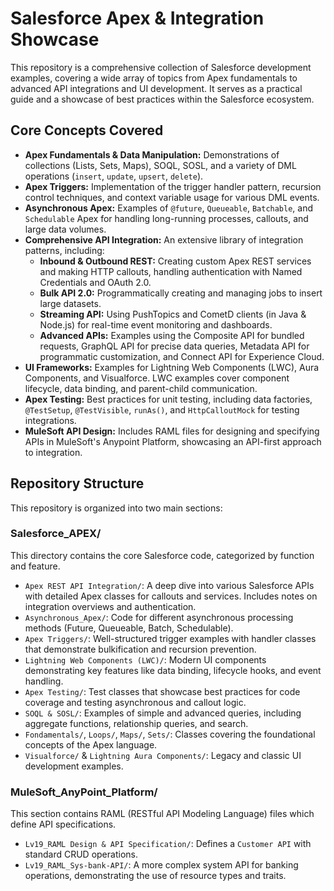 # Salesforce Apex & Integration Showcase

This repository is a comprehensive collection of Salesforce development examples, covering a wide array of topics from Apex fundamentals to advanced API integrations and UI development. It serves as a practical guide and a showcase of best practices within the Salesforce ecosystem.

## Core Concepts Covered

*   **Apex Fundamentals & Data Manipulation:** Demonstrations of collections (Lists, Sets, Maps), SOQL, SOSL, and a variety of DML operations (`insert`, `update`, `upsert`, `delete`).
*   **Apex Triggers:** Implementation of the trigger handler pattern, recursion control techniques, and context variable usage for various DML events.
*   **Asynchronous Apex:** Examples of `@future`, `Queueable`, `Batchable`, and `Schedulable` Apex for handling long-running processes, callouts, and large data volumes.
*   **Comprehensive API Integration:** An extensive library of integration patterns, including:
    *   **Inbound & Outbound REST:** Creating custom Apex REST services and making HTTP callouts, handling authentication with Named Credentials and OAuth 2.0.
    *   **Bulk API 2.0:** Programmatically creating and managing jobs to insert large datasets.
    *   **Streaming API:** Using PushTopics and CometD clients (in Java & Node.js) for real-time event monitoring and dashboards.
    *   **Advanced APIs:** Examples using the Composite API for bundled requests, GraphQL API for precise data queries, Metadata API for programmatic customization, and Connect API for Experience Cloud.
*   **UI Frameworks:** Examples for Lightning Web Components (LWC), Aura Components, and Visualforce. LWC examples cover component lifecycle, data binding, and parent-child communication.
*   **Apex Testing:** Best practices for unit testing, including data factories, `@TestSetup`, `@TestVisible`, `runAs()`, and `HttpCalloutMock` for testing integrations.
*   **MuleSoft API Design:** Includes RAML files for designing and specifying APIs in MuleSoft's Anypoint Platform, showcasing an API-first approach to integration.

## Repository Structure

This repository is organized into two main sections:

### Salesforce_APEX/

This directory contains the core Salesforce code, categorized by function and feature.

*   `Apex REST API Integration/`: A deep dive into various Salesforce APIs with detailed Apex classes for callouts and services. Includes notes on integration overviews and authentication.
*   `Asynchronous_Apex/`: Code for different asynchronous processing methods (Future, Queueable, Batch, Schedulable).
*   `Apex Triggers/`: Well-structured trigger examples with handler classes that demonstrate bulkification and recursion prevention.
*   `Lightning Web Components (LWC)/`: Modern UI components demonstrating key features like data binding, lifecycle hooks, and event handling.
*   `Apex Testing/`: Test classes that showcase best practices for code coverage and testing asynchronous and callout logic.
*   `SOQL & SOSL/`: Examples of simple and advanced queries, including aggregate functions, relationship queries, and search.
*   `Fondamentals/`, `Loops/`, `Maps/`, `Sets/`: Classes covering the foundational concepts of the Apex language.
*   `Visualforce/` & `Lightning Aura Components/`: Legacy and classic UI development examples.

### MuleSoft_AnyPoint_Platform/

This section contains RAML (RESTful API Modeling Language) files which define API specifications.

*   `Lv19_RAML Design & API Specification/`: Defines a `Customer API` with standard CRUD operations.
*   `Lv19_RAML_Sys-bank-API/`: A more complex system API for banking operations, demonstrating the use of resource types and traits.
